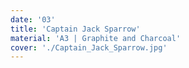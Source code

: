 ```yaml
---
date: '03'
title: 'Captain Jack Sparrow'
material: 'A3 | Graphite and Charcoal'
cover: './Captain_Jack_Sparrow.jpg'
---
```

